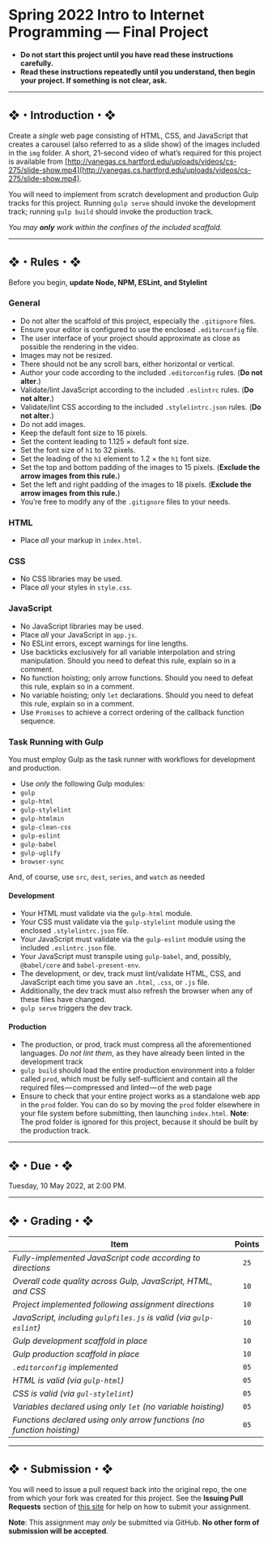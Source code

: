 # Spring 2022 Intro to Internet Programming — Final Project

* **Do not start this project until you have read these instructions carefully.**
* **Read these instructions repeatedly until you understand, then begin your project. If something is not clear, ask.**

---

## ❖・Introduction・❖
Create a *single* web page consisting of HTML, CSS, and JavaScript that creates a carousel (also referred to as a slide show) of the images included in the `img` folder. A short, 21-second video of what’s required for this project is available from [http://vanegas.cs.hartford.edu/uploads/videos/cs-275/slide-show.mp4](http://vanegas.cs.hartford.edu/uploads/videos/cs-275/slide-show.mp4).

You will need to implement from scratch development and production Gulp tracks for this project. Running `gulp serve` should invoke the development track; running `gulp build` should invoke the production track.

_You may **only** work within the confines of the included scaffold._

---

## ❖・Rules・❖
Before you begin, **update Node, NPM, ESLint, and Stylelint**

### General
* Do not alter the scaffold of this project, especially the `.gitignore` files.
* Ensure your editor is configured to use the enclosed `.editorconfig` file.
* The user interface of your project should approximate as close as possible the rendering in the video.
* Images may not be resized.
* There should not be any scroll bars, either horizontal or vertical.
* Author your code according to the included `.editorconfig` rules. (**Do not alter**.)
* Validate/lint JavaScript according to the included `.eslintrc` rules. (**Do not alter**.)
* Validate/lint CSS according to the included `.stylelintrc.json` rules. (**Do not alter**.)
* Do not add images.
* Keep the default font size to 16 pixels.
* Set the content leading to 1.125 × default font size.
* Set the font size of `h1` to 32 pixels.
* Set the leading of the `h1` element to 1.2 × the `h1` font size.
* Set the top and bottom padding of the images to 15 pixels. (**Exclude the arrow images from this rule.**)
* Set the left and right padding of the images to 18 pixels. (**Exclude the arrow images from this rule.**)
* You’re free to modify any of the `.gitignore` files to your needs.

### HTML
* Place *all* your markup in `index.html`.

### CSS
* No CSS libraries may be used.
* Place *all* your styles in `style.css`.

### JavaScript
* No JavaScript libraries may be used.
* Place *all* your JavaScript in `app.js`.
* No ESLint errors, except warnings for line lengths.
* Use backticks exclusively for all variable interpolation and string manipulation. Should you need to defeat this rule, explain so in a comment.
* No function hoisting; only arrow functions. Should you need to defeat this rule, explain so in a comment.
* No variable hoisting; only `let` declarations. Should you need to defeat this rule, explain so in a comment.
* Use `Promises` to achieve a correct ordering of the callback function sequence.

### Task Running with Gulp
You must employ Gulp as the task runner with workflows for development and production.

* Use *only* the following Gulp modules:
* `gulp`
* `gulp-html`
* `gulp-stylelint`
* `gulp-htmlmin`
* `gulp-clean-css`
* `gulp-eslint`
* `gulp-babel`
* `gulp-uglify`
* `browser-sync`

And, of course, use `src`, `dest`, `series`, and `watch` as needed

#### Development
* Your HTML must validate via the `gulp-html` module.
* Your CSS must validate via the `gulp-stylelint` module using the enclosed `.stylelintrc.json` file.
* Your JavaScript must validate via the `gulp-eslint` module using the included `.eslintrc.json` file.
* Your JavaScript must transpile using `gulp-babel`, and, possibly, `@babel/core` and `babel-present-env`.
* The development, or dev, track must lint/validate HTML, CSS, and JavaScript each time you save an `.html`, `.css`, or `.js` file.
* Additionally, the dev track must also refresh the browser when any of these files have changed.
* `gulp serve` triggers the dev track.

#### Production
* The production, or prod, track must compress all the aforementioned languages. *Do not lint them*, as they have already been linted in the development track
* `gulp build` should load the entire production environment into a folder called `prod`, which must be fully self-sufficient and contain all the required files — compressed and linted — of the web page
* Ensure to check that your entire project works as a standalone web app in the `prod` folder. You can do so by moving the `prod` folder elsewhere in your file system before submitting, then launching `index.html`. **Note**: The prod folder is ignored for this project, because it should be built by the production track.

---

## ❖・Due・❖
Tuesday, 10 May 2022, at 2:00 PM.

---

## ❖・Grading・❖
| Item                                                                   | Points |
| ---------------------------------------------------------------------- | :----: |
| *Fully-implemented JavaScript code according to directions*            | `25`   |
| *Overall code quality across Gulp, JavaScript, HTML, and CSS*          | `10`   |
| *Project implemented following assignment directions*                  | `10`   |
| *JavaScript, including `gulpfiles.js` is valid (via `gulp-eslint`)*    | `10`   |
| *Gulp development scaffold in place*                                   | `10`   |
| *Gulp production scaffold in place*                                    | `10`   |
| *`.editorconfig` implemented*                                          | `05`   |
| *HTML is valid (via `gulp-html`)*                                      | `05`   |
| *CSS is valid (via `gul-stylelint`)*                                   | `05`   |
| *Variables declared using only `let` (no variable hoisting)*           | `05`   |
| *Functions declared using only arrow functions (no function hoisting)* | `05`   |

---

## ❖・Submission・❖
You will need to issue a pull request back into the original repo, the one from which your fork was created for this project. See the **Issuing Pull Requests** section of [this site](http://code-warrior.github.io/tutorials/git/github/index.html) for help on how to submit your assignment.

**Note**: This assignment may *only* be submitted via GitHub. **No other form of submission will be accepted**.

